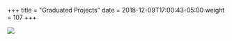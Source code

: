 +++
title = "Graduated Projects"
date = 2018-12-09T17:00:43-05:00
weight = 107
+++

![](/intro-k8/images/graduated.png)
 
